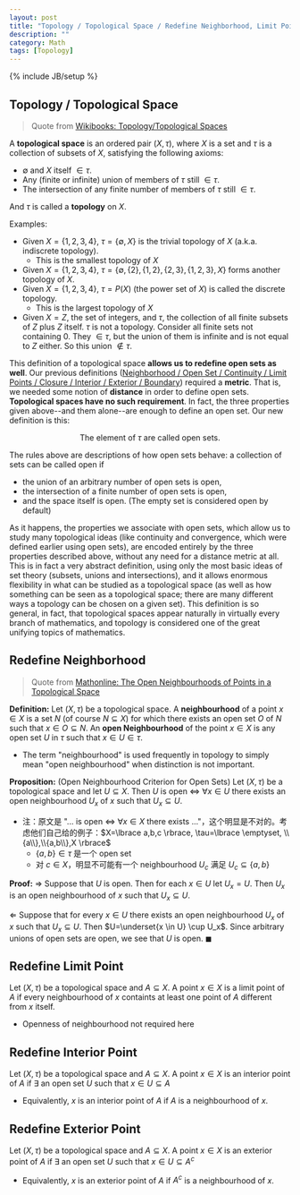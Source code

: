 ```yaml
---
layout: post
title: "Topology / Topological Space / Redefine Neighborhood, Limit Point, Interior Point and Exterior Point"
description: ""
category: Math
tags: [Topology]
---
```

{% include JB/setup %}

## Topology / Topological Space

> Quote from [Wikibooks: Topology/Topological Spaces](https://en.wikibooks.org/wiki/Topology/Topological_Spaces)

A **topological space** is an ordered pair $(X, \tau)$, where $X$ is a set and $\tau$ is a collection of subsets of $X$, satisfying the following axioms:

- $\emptyset$ and $X$ itself $\in \tau$.
- Any (finite or infinite) union of members of $\tau$ still $\in \tau$.
- The intersection of any finite number of members of $\tau$ still $\in \tau$.

And $\tau$ is called a **topology** on $X$.

Examples:

- Given $X = \lbrace 1, 2, 3, 4 \rbrace$, $\tau = \lbrace \emptyset, X \rbrace$ is the trivial topology of $X$ (a.k.a. indiscrete topology). 
    - This is the smallest topology of $X$
- Given $X = \lbrace 1, 2, 3, 4 \rbrace$, $\tau = \lbrace \emptyset, \lbrace 2 \rbrace, \lbrace1, 2\rbrace, \lbrace2, 3\rbrace, \lbrace1, 2, 3\rbrace, X \rbrace$ forms another topology of $X$.
- Given $X = \lbrace 1, 2, 3, 4 \rbrace$, $\tau = P(X)$ (the power set of $X$) is called the discrete topology.
    - This is the largest topology of $X$
- Given $X = Z$, the set of integers, and $\tau$, the collection of all finite subsets of $Z$ plus $Z$ itself. $\tau$ is not a topology. Consider all finite sets not containing 0. They $\in \tau$, but the union of them is infinite and is not equal to $Z$ either. So this union $\notin \tau$.

This definition of a topological space **allows us to redefine open sets as well**. Our previous definitions ([Neighborhood / Open Set / Continuity / Limit Points / Closure / Interior / Exterior / Boundary](/math/2018/06/28/open-set)) required a **metric**. That is, we needed some notion of **distance** in order to define open sets. **Topological spaces have no such requirement**. In fact, the three properties given above--and them alone--are enough to define an open set. Our new definition is this:

$$
\text{The element of } \tau \text{ are called open sets}.
$$

The rules above are descriptions of how open sets behave: a collection of sets can be called open if 

- the union of an arbitrary number of open sets is open, 
- the intersection of a finite number of open sets is open, 
- and the space itself is open. (The empty set is considered open by default)

As it happens, the properties we associate with open sets, which allow us to study many topological ideas (like continuity and convergence, which were defined earlier using open sets), are encoded entirely by the three properties described above, without any need for a distance metric at all. This is in fact a very abstract definition, using only the most basic ideas of set theory (subsets, unions and intersections), and it allows enormous flexibility in what can be studied as a topological space (as well as how something can be seen as a topological space; there are many different ways a topology can be chosen on a given set). This definition is so general, in fact, that topological spaces appear naturally in virtually every branch of mathematics, and topology is considered one of the great unifying topics of mathematics.

## Redefine Neighborhood

> Quote from [Mathonline: The Open Neighbourhoods of Points in a Topological Space](http://mathonline.wikidot.com/the-open-neighbourhoods-of-points-in-a-topological-space)

**Definition:** Let $(X, \tau)$ be a topological space. A **neighbourhood** of a point $x \in X$ is a set $N$ (of course $N \subseteq X$) for which there exists an open set $O$ of $N$ such that $x \in O \subseteq N$. An **open Neighbourhood** of the point $x \in X$ is any open set $U$ in $\tau$ such that $x \in U \in \tau$.

- The term "neighbourhood" is used frequently in topology to simply mean "open neighbourhood" when distinction is not important.

**Proposition:** (Open Neighbourhood Criterion for Open Sets) Let $(X, \tau)$ be a topological space and let $U \subseteq X$. Then $U$ is open $\iff$ $\forall x \in U$ there exists an open neighbourhood $U_x$ of $x$ such that $U_x \subseteq U$.

- 注：原文是 "... is open $\iff$ $\forall x \in X$ there exists ..."，这个明显是不对的。考虑他们自己给的例子：$X=\lbrace a,b,c \rbrace, \tau=\lbrace \emptyset, \\{a\\},\\{a,b\\},X \rbrace$
    - $\lbrace a, b \rbrace \in \tau$ 是一个 open set
    - 对 $c \in X$，明显不可能有一个 neighbourhood $U_c$ 满足 $U_c \subseteq \lbrace a, b \rbrace$

**Proof:** $\Rightarrow$ Suppose that $U$ is open. Then for each $x \in U$ let $U_x = U$. Then $U_x$ is an open neighbourhood of $x$ such that $U_x \subseteq U$.

$\Leftarrow$ Suppose that for every $x \in U$ there exists an open neighbourhood $U_x$ of $x$ such that $U_x \subseteq U$. Then $U=\underset{x \in U} \cup U_x$. Since arbitrary unions of open sets are open, we see that $U$ is open. $\blacksquare$

## Redefine Limit Point

Let $(X, \tau)$ be a topological space and $A \subseteq X$. A point $x \in X$ is a limit point of $A$ if every neighbourhood of $x$ containts at least one point of $A$ different from $x$ itself.

- Openness of neighbourhood not required here

## Redefine Interior Point

Let $(X, \tau)$ be a topological space and $A \subseteq X$. A point $x \in X$ is an interior point of $A$ if $\exists$ an open set $U$ such that $x \in U \subseteq A$

- Equivalently, $x$ is an interior point of $A$ if $A$ is a neighbourhood of $x$.

## Redefine Exterior Point

Let $(X, \tau)$ be a topological space and $A \subseteq X$. A point $x \in X$ is an exterior point of $A$ if $\exists$ an open set $U$ such that $x \in U \subseteq A^c$

- Equivalently, $x$ is an exterior point of $A$ if $A^c$ is a neighbourhood of $x$.
